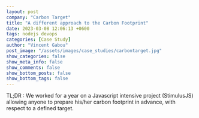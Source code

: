 ```yaml
---
layout: post
company: "Carbon Target"
title: "A different approach to the Carbon Footprint"
date: 2023-03-08 12:06:13 +0600
tags: nodejs devops
categories: [Case Study]
author: "Vincent Gabou"
post_image: "/assets/images/case_studies/carbontarget.jpg"
show_categories: false
show_meta_info: false
show_comments: false
show_bottom_posts: false
show_bottom_tags: false
---
```


TL;DR : We worked for a year on a Javascript intensive project (StimulusJS) allowing anyone to prepare his/her carbon footprint in advance, with respect to a defined target.
